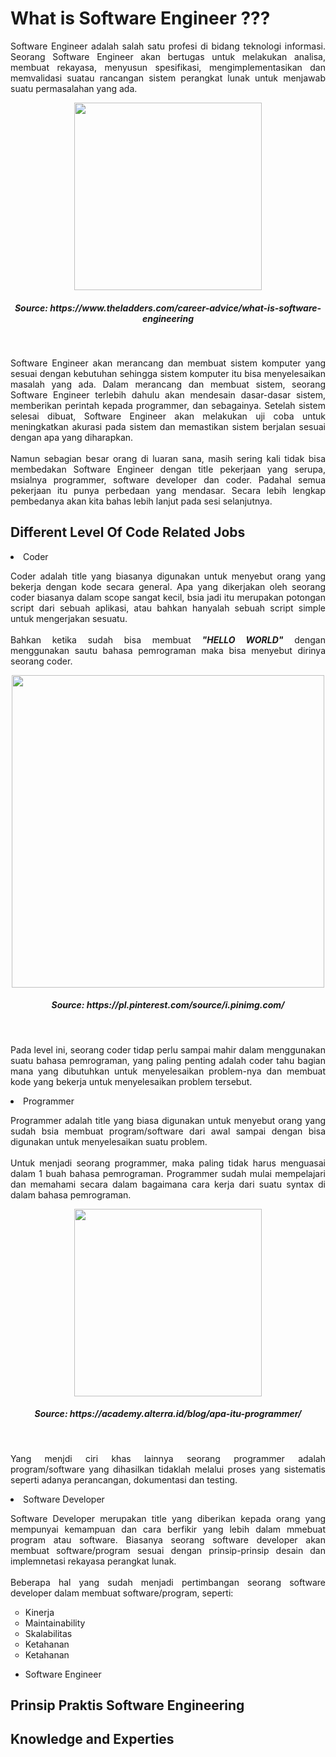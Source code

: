 # What is Software Engineer ???
<p align="justify">
Software Engineer adalah salah satu profesi di bidang teknologi informasi. Seorang Software Engineer akan bertugas untuk melakukan analisa, membuat rekayasa, menyusun spesifikasi, mengimplementasikan dan memvalidasi suatau rancangan sistem perangkat lunak untuk menjawab suatu permasalahan yang ada.
  
<p align="center">
<img height="300rm" align="center" src="https://github.com/Ouroboros-Tech/modul-pembelajaran/blob/main/image/image%201.jpg"> <h5 align="center">Source: https://www.theladders.com/career-advice/what-is-software-engineering</h5><br>

<p align="justify">
Software Engineer akan merancang dan membuat sistem komputer yang sesuai dengan kebutuhan sehingga sistem komputer itu bisa menyelesaikan masalah yang ada. Dalam merancang dan membuat sistem, seorang Software Engineer terlebih dahulu akan mendesain dasar-dasar sistem, memberikan perintah kepada programmer, dan sebagainya. Setelah sistem selesai dibuat, Software Engineer akan melakukan uji coba untuk meningkatkan akurasi pada sistem dan memastikan sistem berjalan sesuai dengan apa yang diharapkan.
<br><br>
Namun sebagian besar orang di luaran sana, masih sering kali tidak bisa membedakan Software Engineer dengan title pekerjaan yang serupa, msialnya programmer, software developer dan coder. Padahal semua pekerjaan itu punya perbedaan yang mendasar. Secara lebih lengkap pembedanya akan kita bahas lebih lanjut pada sesi selanjutnya.
  
## Different Level Of Code Related Jobs
<li>Coder</li>
<p align="justify">
Coder adalah title yang biasanya digunakan untuk menyebut orang yang bekerja dengan kode secara general. Apa yang dikerjakan oleh seorang coder biasanya dalam scope sangat kecil, bsia jadi itu merupakan potongan script dari sebuah aplikasi, atau bahkan hanyalah sebuah script simple untuk mengerjakan sesuatu.<br><br>
Bahkan ketika sudah bisa membuat <em><strong>"HELLO WORLD"</strong></em> dengan menggunakan sautu bahasa pemrograman maka bisa menyebut dirinya seorang coder.</p>

<p align="center">
<img height="500rm" align="center" src="https://github.com/Ouroboros-Tech/modul-pembelajaran/blob/main/image/image%202.png"> <h5 align="center">Source: https://pl.pinterest.com/source/i.pinimg.com/</h5><br>

<p align="justify">
Pada level ini, seorang coder tidap perlu sampai mahir dalam menggunakan suatu bahasa pemrograman, yang paling penting adalah coder tahu bagian mana yang dibutuhkan untuk menyelesaikan problem-nya dan membuat kode yang bekerja untuk menyelesaikan problem tersebut.

<li>Programmer</li>
<p align="justify">
Programmer adalah title yang biasa digunakan untuk menyebut orang yang sudah bsia membuat program/software dari awal sampai dengan bisa digunakan untuk menyelesaikan suatu problem.<br><br>
Untuk menjadi seorang programmer, maka paling tidak harus menguasai dalam 1 buah bahasa pemrograman. Programmer sudah mulai mempelajari dan memahami secara dalam bagaimana cara kerja dari suatu syntax di dalam bahasa pemrograman.
  
<p align="center">
<img height="300rm" align="center" src="https://github.com/Ouroboros-Tech/modul-pembelajaran/blob/main/image/image%203.jpg"> <h5 align="center">Source: https://academy.alterra.id/blog/apa-itu-programmer/</h5><br>

<p align="justify">
Yang menjdi ciri khas lainnya seorang programmer adalah program/software yang dihasilkan tidaklah melalui proses yang sistematis seperti adanya perancangan, dokumentasi dan testing.

<li>Software Developer</li>
<p align="justify">
Software Developer merupakan title yang diberikan kepada orang yang mempunyai kemampuan dan cara berfikir yang lebih dalam mmebuat program atau software. Biasanya seorang software developer akan membuat software/program sesuai dengan prinsip-prinsip desain dan implemnetasi rekayasa perangkat lunak.<br><br>
Beberapa hal yang sudah menjadi pertimbangan seorang software developer dalam membuat software/program, seperti:
<ul style="list-style-type:circle;">
  <li>Kinerja</li>
  <li>Maintainability</li>
  <li>Skalabilitas</li>
  <li>Ketahanan</li>
  <li>Ketahanan</li>
</ul>
  
- Software Engineer

## Prinsip Praktis Software Engineering
  
## Knowledge and Experties

</p>
